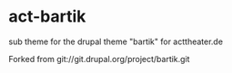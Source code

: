 # act-bartik
sub theme for the drupal theme "bartik" for acttheater.de

Forked from git://git.drupal.org/project/bartik.git 
